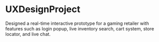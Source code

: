 # UXDesignProject
Designed a real-time interactive prototype for a gaming retailer with features such as login popup, live inventory search, cart system, store locator, and live chat.
